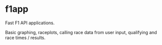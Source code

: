 # f1app
Fast F1 API applications.

Basic graphing, raceplots, calling race data from user input, qualifying and race times / results.

